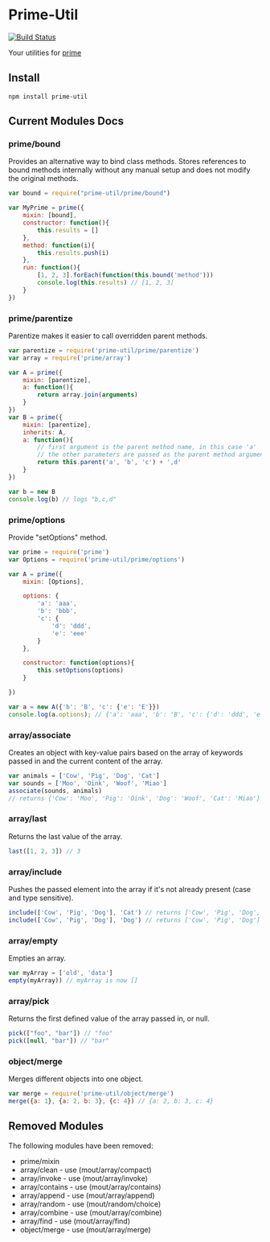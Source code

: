 Prime-Util
==========

[![Build Status](https://secure.travis-ci.org/arian/prime-util.png)](http://travis-ci.org/arian/prime-util)

Your utilities for [prime](https://github.com/mootools/prime)

## Install

    npm install prime-util

## Current Modules Docs

### prime/bound

Provides an alternative way to bind class methods. Stores references to bound
methods internally without any manual setup and does not modify the original
methods.

```js
var bound = require("prime-util/prime/bound")

var MyPrime = prime({
    mixin: [bound],
    constructor: function(){
        this.results = []
    },
    method: function(i){
        this.results.push(i)
    },
    run: function(){
        [1, 2, 3].forEach(function(this.bound('method')))
        console.log(this.results) // [1, 2, 3]
    }
})
```

### prime/parentize

Parentize makes it easier to call overridden parent methods.

```js
var parentize = require('prime-util/prime/parentize')
var array = require('prime/array')

var A = prime({
    mixin: [parentize],
    a: function(){
        return array.join(arguments)
    }
})
var B = prime({
    mixin: [parentize],
    inherits: A,
    a: function(){
        // first argument is the parent method name, in this case 'a'
        // the other parameters are passed as the parent method arguments
        return this.parent('a', 'b', 'c') + ',d'
    }
})

var b = new B
console.log(b) // logs "b,c,d"
```

### prime/options

Provide "setOptions" method.

```js
var prime = require('prime')
var Options = require('prime-util/prime/options')

var A = prime({
    mixin: [Options],

    options: {
        'a': 'aaa',
        'b': 'bbb',
        'c': {
            'd': 'ddd',
            'e': 'eee'
        }
    },

    constructor: function(options){
        this.setOptions(options)
    }

})

var a = new A({'b': 'B', 'c': {'e': 'E'}})
console.log(a.options); // {'a': 'aaa', 'b': 'B', 'c': {'d': 'ddd', 'e': 'E'}}
```

### array/associate

Creates an object with key-value pairs based on the array of keywords passed in
and the current content of the array.

```js
var animals = ['Cow', 'Pig', 'Dog', 'Cat']
var sounds = ['Moo', 'Oink', 'Woof', 'Miao']
associate(sounds, animals)
// returns {'Cow': 'Moo', 'Pig': 'Oink', 'Dog': 'Woof', 'Cat': 'Miao'}
```

### array/last

Returns the last value of the array.

```js
last([1, 2, 3]) // 3
```

### array/include

Pushes the passed element into the array if it's not already present (case and
type sensitive).

```js
include(['Cow', 'Pig', 'Dog'], 'Cat') // returns ['Cow', 'Pig', 'Dog', 'Cat']
include(['Cow', 'Pig', 'Dog'], 'Dog') // returns ['Cow', 'Pig', 'Dog']
```

### array/empty

Empties an array.

```js
var myArray = ['old', 'data']
empty(myArray)) // myArray is now []
```

### array/pick

Returns the first defined value of the array passed in, or null.

```js
pick(["foo", "bar"]) // "foo"
pick([null, "bar"]) // "bar"
```

### object/merge

Merges different objects into one object.

```js
var merge = require('prime-util/object/merge')
merge({a: 1}, {a: 2, b: 3}, {c: 4}) // {a: 2, b: 3, c: 4}
```

## Removed Modules
The following modules have been removed:
* prime/mixin
* array/clean - use (mout/array/compact)
* array/invoke - use (mout/array/invoke)
* array/contains - use (mout/array/contains)
* array/append - use (mout/array/append)
* array/random - use (mout/random/choice)
* array/combine - use (mout/array/combine)
* array/find - use (mout/array/find)
* object/merge - use (mout/array/merge)